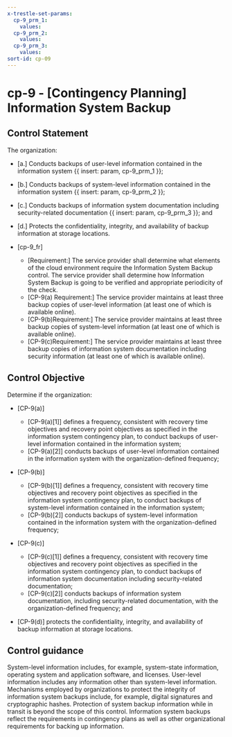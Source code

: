 ```yaml
---
x-trestle-set-params:
  cp-9_prm_1:
    values:
  cp-9_prm_2:
    values:
  cp-9_prm_3:
    values:
sort-id: cp-09
---
```


# cp-9 - \[Contingency Planning\] Information System Backup

## Control Statement

The organization:

- \[a.\] Conducts backups of user-level information contained in the information system {{ insert: param, cp-9_prm_1 }};

- \[b.\] Conducts backups of system-level information contained in the information system {{ insert: param, cp-9_prm_2 }};

- \[c.\] Conducts backups of information system documentation including security-related documentation {{ insert: param, cp-9_prm_3 }}; and

- \[d.\] Protects the confidentiality, integrity, and availability of backup information at storage locations.

- \[cp-9_fr\]

  - \[Requirement:\] The service provider shall determine what elements of the cloud environment require the Information System Backup control. The service provider shall determine how Information System Backup is going to be verified and appropriate periodicity of the check.
  - \[CP-9(a) Requirement:\] The service provider maintains at least three backup copies of user-level information (at least one of which is available online).
  - \[CP-9(b)Requirement:\] The service provider maintains at least three backup copies of system-level information (at least one of which is available online).
  - \[CP-9(c)Requirement:\] The service provider maintains at least three backup copies of information system documentation including security information (at least one of which is available online).

## Control Objective

Determine if the organization:

- \[CP-9(a)\]

  - \[CP-9(a)[1]\] defines a frequency, consistent with recovery time objectives and recovery point objectives as specified in the information system contingency plan, to conduct backups of user-level information contained in the information system;
  - \[CP-9(a)[2]\] conducts backups of user-level information contained in the information system with the organization-defined frequency;

- \[CP-9(b)\]

  - \[CP-9(b)[1]\] defines a frequency, consistent with recovery time objectives and recovery point objectives as specified in the information system contingency plan, to conduct backups of system-level information contained in the information system;
  - \[CP-9(b)[2]\] conducts backups of system-level information contained in the information system with the organization-defined frequency;

- \[CP-9(c)\]

  - \[CP-9(c)[1]\] defines a frequency, consistent with recovery time objectives and recovery point objectives as specified in the information system contingency plan, to conduct backups of information system documentation including security-related documentation;
  - \[CP-9(c)[2]\] conducts backups of information system documentation, including security-related documentation, with the organization-defined frequency; and

- \[CP-9(d)\] protects the confidentiality, integrity, and availability of backup information at storage locations.

## Control guidance

System-level information includes, for example, system-state information, operating system and application software, and licenses. User-level information includes any information other than system-level information. Mechanisms employed by organizations to protect the integrity of information system backups include, for example, digital signatures and cryptographic hashes. Protection of system backup information while in transit is beyond the scope of this control. Information system backups reflect the requirements in contingency plans as well as other organizational requirements for backing up information.
